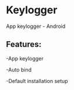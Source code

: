 # Keylogger
App keylogger - Android

## Features:
-App keylogger

-Auto bind

-Default installation setup
